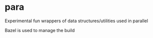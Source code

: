# para
Experimental fun wrappers of data structures/utilities used in parallel

Bazel is used to manage the build
